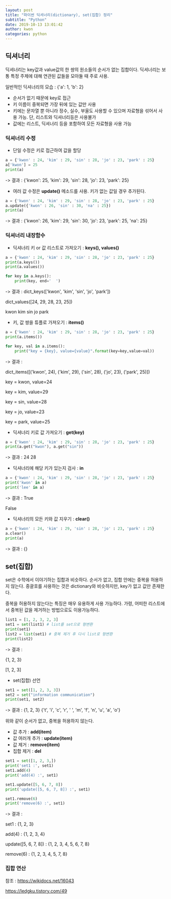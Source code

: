 ```yaml
---
layout: post
title: "파이썬 딕셔너리(dictionary), set(집합) 정리"
subtitle: "Python"
date: 2019-10-13 13:01:42
author: kwon
categories: python
---
```



## 딕셔너리
딕셔너리는 key값과 value값의 한 쌍의 원소들의 순서가 없는 집합이다. 딕셔너리는 보통 특정 주제에 대해 연관된 값들을 모아둘 때 주로 사용.

일반적인 딕셔너리의 모습 : {'a': 1, 'b': 2}

- 순서가 없기 때문에 key로 접근
- 키 이름이 중복되면 가장 뒤에 있는 값만 사용
- 키에는 문자열 뿐 아니라 정수, 실수, 부울도 사용할 수 있으며 자료형을 섞어서 사용 가능. 단, 리스트와 딕셔너리등은 사용불가
- 값에는 리스트, 딕셔너리 등을 포함하여 모든 자료형을 사용 가능

### 딕셔너리 수정
- 단일 수정은 키로 접근하여 값을 할당

```python
a = {'kwon' : 24, 'kim' : 29, 'sin' : 28, 'jo' : 23, 'park' : 25}
a['kwon'] = 25
print(a)
```
-> 결과 : {'kwon': 25, 'kim': 29, 'sin': 28, 'jo': 23, 'park': 25}

- 여러 값 수정은 **update()** 메소드를 사용. 키가 없는 값일 경우 추가된다.

```python
a = {'kwon' : 24, 'kim' : 29, 'sin' : 28, 'jo' : 23, 'park' : 25}
a.update({'kwon' : 26, 'sin' : 30, 'na' : 25})
print(a)
```
-> 결과 : {'kwon': 26, 'kim': 29, 'sin': 30, 'jo': 23, 'park': 25, 'na': 25}

### 딕셔너리 내장함수
- 딕셔너리 키 or 값 리스트로 가져오기 : **keys(), values()**

```python
a = {'kwon' : 24, 'kim' : 29, 'sin' : 28, 'jo' : 23, 'park' : 25}
print(a.keys())
print(a.values())

for key in a.keys():
    print(key, end='  ')
```
-> 결과 :
dict_keys(['kwon', 'kim', 'sin', 'jo', 'park'])

dict_values([24, 29, 28, 23, 25])

kwon  kim  sin  jo  park  

- 키, 값 쌍을 튜플로 가져오기 : **items()**

```python
a = {'kwon' : 24, 'kim' : 29, 'sin' : 28, 'jo' : 23, 'park' : 25}
print(a.items())

for key, val in a.items():
    print("key = {key}, value={value}".format(key=key,value=val))
```
-> 결과 :

dict_items([('kwon', 24), ('kim', 29), ('sin', 28), ('jo', 23), ('park', 25)])

key = kwon, value=24

key = kim, value=29

key = sin, value=28

key = jo, value=23

key = park, value=25

- 딕셔너리 키로 값 가져오기 : **get(key)**

```python
a = {'kwon' : 24, 'kim' : 29, 'sin' : 28, 'jo' : 23, 'park' : 25}
print(a.get("kwon"), a.get("sin"))
```
-> 결과 : 24  28

- 딕셔너리에 해당 키가 있는지 검사 : **in**

```python
a = {'kwon' : 24, 'kim' : 29, 'sin' : 28, 'jo' : 23, 'park' : 25}
print('kwon' in a)
print('lee' in a)
```
-> 결과 :
True

False


- 딕셔너리의 모든 키와 값 지우기 : **clear()**

```python
a = {'kwon' : 24, 'kim' : 29, 'sin' : 28, 'jo' : 23, 'park' : 25}
a.clear()
print(a)
```
-> 결과 : {}

## set(집합)
set은 수학에서 이야기하는 집합과 비슷하다. 순서가 없고, 집합 안에는 중복을 허용하지 않는다. 중괄호를 사용하는 것은 dictionary와 비슷하지만, key가 없고 값만 존재한다.

중복을 허용하지 않는다는 특징은 매우 유용하게 사용 가능하다. 가령, 어떠한 리스트에서 중복된 값을 제거하는 방법으로도 이용가능하다.

```python
list1 = [1, 2, 3, 2, 3]
set1 = set(list1) # list를 set으로 형변환
print(set1)
list2 = list(set1) # 중복 제거 후 다시 list로 형변환
print(list2)
```
-> 결과 :

{1, 2, 3}

[1, 2, 3]


- set(집합) 선언

```python
set1 = set([1, 2, 3, 3])
set2 = set("information communication")
print(set1, set2)
```
-> 결과 : {1, 2, 3}   {'t', 'i', 'c', 'r', ' ', 'm', 'f', 'n', 'u', 'a', 'o'}

위와 같이 순서가 없고, 중복을 허용하지 않는다.

- 값 추가 : **add(item)**
- 값 여러개 추가 : **update(item)**
- 값 제거 : **remove(item)**
- 집합 제거 : **del**

```python
set1 = set([1, 2, 3,])
print('set1 :', set1)
set1.add(4)
print('add(4) :', set1)

set1.update([5, 6, 7, 8])
print('update([5, 6, 7, 8]) :', set1)

set1.remove(6)
print('remove(6) :', set1)
```
-> 결과 :

set1 : {1, 2, 3}

add(4) : {1, 2, 3, 4}

update([5, 6, 7, 8]) : {1, 2, 3, 4, 5, 6, 7, 8}

remove(6) : {1, 2, 3, 4, 5, 7, 8}

### 집합 연산



참조 : <https://wikidocs.net/16043>
>

<https://ledgku.tistory.com/49>
